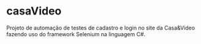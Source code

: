 # casaVideo
 Projeto de automação de testes de cadastro e login no site da Casa&Video fazendo uso do framework Selenium na linguagem C#.

